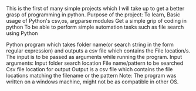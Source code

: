 This is the first of many simple projects which I will take up to get a better grasp of programming in python.
Purpose of the project:
    To learn, Basic usage of Python's csv,os, argparse modules
              Get a simple grip of coding in python
    To be able to perform simple automation tasks such as file search using Python

Python program which takes folder name(or search string in the form regular expression) and outputs a csv file which contains the File location/s.
The input is to be passed as arguments while running the program.
Input arguments:
                Input folder search location
                File name/pattern to be searched
                Csv file location for output
Output is a csv file which contains the file locations matching the filename or the pattern
Note: The program was written on a windows machine, might not be as compatible in other OS.
